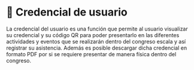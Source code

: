 # 📲 Credencial de usuario

La credencial del usuario es una función que permite al usuario visualizar su credencial y su código QR para poder presentarlo en las diferentes actividades y eventos que se realizarán dentro del congreso escala y así registrar su asistencia. Además es posible descargar dicha credencial en formato PDF por si se requiere presentar de manera física dentro del congreso.
